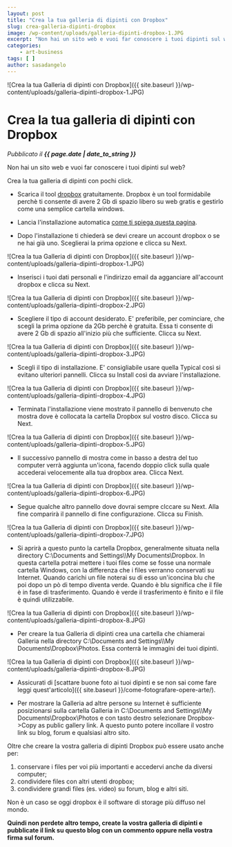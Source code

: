 ```yaml
---
layout: post
title: "Crea la tua galleria di dipinti con Dropbox"
slug: crea-galleria-dipinti-dropbox
image: /wp-content/uploads/galleria-dipinti-dropbox-1.JPG
excerpt: "Non hai un sito web e vuoi far conoscere i tuoi dipinti sul web? Crea la tua galleria di dipinti con pochi click. Scarica il tool dropbox gratuitamente."
categories:
    - art-business
tags: [ ]
author: sasadangelo
---
```


![Crea la tua Galleria di dipinti con Dropbox]({{ site.baseurl }}/wp-content/uploads/galleria-dipinti-dropbox-1.JPG)

# Crea la tua galleria di dipinti con Dropbox
_Pubblicato il **{{ page.date | date_to_string }}**_

Non hai un sito web e vuoi far conoscere i tuoi dipinti sul web?

Crea la tua galleria di dipinti con pochi click.

* Scarica il tool [dropbox](https://www.dropbox.com/) gratuitamente. Dropbox è un tool formidabile perchè ti consente di avere 2 Gb di spazio libero su web gratis e gestirlo come una semplice cartella windows.

* Lancia l'installazione automatica [come ti spiega questa pagina](https://www.dropbox.com/downloading?src=index).

* Dopo l'installazione ti chiederà se devi creare un account dropbox o se ne hai già uno. Sceglierai la prima opzione e clicca su Next. 

![Crea la tua Galleria di dipinti con Dropbox]({{ site.baseurl }}/wp-content/uploads/galleria-dipinti-dropbox-1.JPG)

* Inserisci i tuoi dati personali e l'indirizzo email da agganciare all'account dropbox e clicca su Next. 

![Crea la tua Galleria di dipinti con Dropbox]({{ site.baseurl }}/wp-content/uploads/galleria-dipinti-dropbox-2.JPG)

* Scegliere il tipo di account desiderato. E' preferibile, per cominciare, che scegli la prima opzione da 2Gb perchè è gratuita. Essa ti consente di avere 2 Gb di spazio all'inizio più che sufficiente. Clicca su Next. 

![Crea la tua Galleria di dipinti con Dropbox]({{ site.baseurl }}/wp-content/uploads/galleria-dipinti-dropbox-3.JPG)

* Scegli il tipo di installazione. E' consigliabile usare quella Typical così si evitano ulteriori pannelli. Clicca su Install così da avviare l'installazione. 

![Crea la tua Galleria di dipinti con Dropbox]({{ site.baseurl }}/wp-content/uploads/galleria-dipinti-dropbox-4.JPG)

* Terminata l'installazione viene mostrato il pannello di benvenuto che mostra dove è collocata la cartella Dropbox sul vostro disco. Clicca su Next. 

![Crea la tua Galleria di dipinti con Dropbox]({{ site.baseurl }}/wp-content/uploads/galleria-dipinti-dropbox-5.JPG)

* Il successivo pannello di mostra come in basso a destra del tuo computer verrà aggiunta un'icona, facendo doppio click sulla quale accederai velocemente alla tua dropbox area. Clicca Next. 

![Crea la tua Galleria di dipinti con Dropbox]({{ site.baseurl }}/wp-content/uploads/galleria-dipinti-dropbox-6.JPG)

* Segue qualche altro pannello dove dovrai sempre clccare su Next. Alla fine comparirà il pannello di fine configurazione. Clicca su Finish. 

![Crea la tua Galleria di dipinti con Dropbox]({{ site.baseurl }}/wp-content/uploads/galleria-dipinti-dropbox-7.JPG)

* Si aprirà a questo punto la cartella Dropbox, generalmente situata nella directory C:\\Documents and Settings\\<utente>\\My Documents\\Dropbox. In questa cartella potrai mettere i tuoi files come se fosse una normale cartella Windows, con la differenza che i files verranno conservati su Internet. Quando carichi un file noterai su di esso un'iconcina blu che poi dopo un pò di tempo diventa verde. Quando è blu significa che il file è in fase di trasferimento. Quando è verde il trasferimento è finito e il file è quindi utilizzabile. 

![Crea la tua Galleria di dipinti con Dropbox]({{ site.baseurl }}/wp-content/uploads/galleria-dipinti-dropbox-8.JPG)

* Per creare la tua Galleria di dipinti crea una cartella che chiamerai Galleria nella directory C:\\Documents and Settings\\<utente>\\My Documents\\Dropbox\\Photos. Essa conterrà le immagini dei tuoi dipinti. 

![Crea la tua Galleria di dipinti con Dropbox]({{ site.baseurl }}/wp-content/uploads/galleria-dipinti-dropbox-8.JPG)

* Assicurati di [scattare buone foto ai tuoi dipinti e se non sai come fare leggi quest'articolo]({{ site.baseurl }}/come-fotografare-opere-arte/).

* Per mostrare la Galleria ad altre persone su Internet è sufficiente posizionarsi sulla cartella Galleria in C:\\Documents and Settings\\<utente>\\My Documents\\Dropbox\\Photos e con tasto destro selezionare Dropbox->Copy as public gallery link. A questo punto potere incollare il vostro link su blog, forum e qualsiasi altro sito.

Oltre che creare la vostra galleria di dipinti Dropbox può essere usato anche per:

1. conservare i files per voi più importanti e accedervi anche da diversi computer;
2. condividere files con altri utenti dropbox;
3. condividere grandi files (es. video) su forum, blog e altri siti.

Non è un caso se oggi dropbox è il software di storage più diffuso nel mondo.

**Quindi non perdete altro tempo, create la vostra galleria di dipinti e pubblicate il link su questo blog con un commento oppure nella vostra firma sul forum.**
